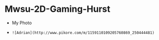 # Mwsu-2D-Gaming-Hurst
- My Photo
-     ![Adrian](http://www.pikore.com/m/1159110109205760869_250444481)
